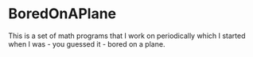 # BoredOnAPlane
This is a set of math programs that I work on periodically which I started when I was - you guessed it - bored on a plane.
